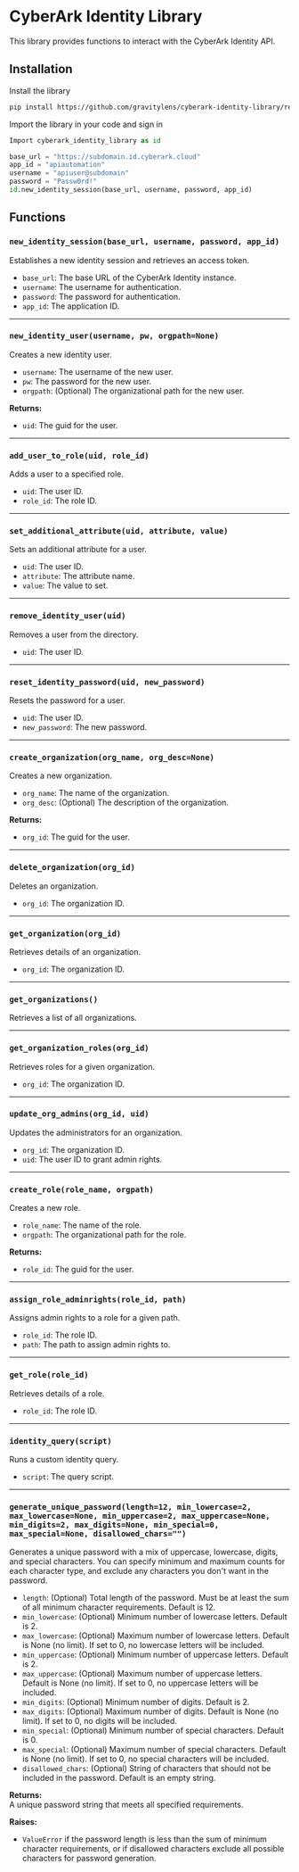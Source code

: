 # CyberArk Identity Library

This library provides functions to interact with the CyberArk Identity API.

## Installation
Install the library
```bash
pip install https://github.com/gravitylens/cyberark-identity-library/releases/download/v0.1.1/cyberark_identity_library-0.1.1-py3-none-any.whl
```

Import the library in your code and sign in
```python
Import cyberark_identity_library as id

base_url = "https://subdomain.id.cyberark.cloud"
app_id = "apiautomation"
username = "apiuser@subdomain"
password = "Passw0rd!"
id.new_identity_session(base_url, username, password, app_id)
```

## Functions

### `new_identity_session(base_url, username, password, app_id)`
Establishes a new identity session and retrieves an access token.

- `base_url`: The base URL of the CyberArk Identity instance.
- `username`: The username for authentication.
- `password`: The password for authentication.
- `app_id`: The application ID.

---

### `new_identity_user(username, pw, orgpath=None)`
Creates a new identity user.

- `username`: The username of the new user.
- `pw`: The password for the new user.
- `orgpath`: (Optional) The organizational path for the new user.

**Returns:**
- `uid`: The guid for the user.

---

### `add_user_to_role(uid, role_id)`
Adds a user to a specified role.

- `uid`: The user ID.
- `role_id`: The role ID.

---

### `set_additional_attribute(uid, attribute, value)`
Sets an additional attribute for a user.

- `uid`: The user ID.
- `attribute`: The attribute name.
- `value`: The value to set.

---

### `remove_identity_user(uid)`
Removes a user from the directory.

- `uid`: The user ID.

---

### `reset_identity_password(uid, new_password)`
Resets the password for a user.

- `uid`: The user ID.
- `new_password`: The new password.

---

### `create_organization(org_name, org_desc=None)`
Creates a new organization.

- `org_name`: The name of the organization.
- `org_desc`: (Optional) The description of the organization.

**Returns:**
- `org_id`: The guid for the user.
---

### `delete_organization(org_id)`
Deletes an organization.

- `org_id`: The organization ID.

---

### `get_organization(org_id)`
Retrieves details of an organization.

- `org_id`: The organization ID.

---

### `get_organizations()`
Retrieves a list of all organizations.

---

### `get_organization_roles(org_id)`
Retrieves roles for a given organization.

- `org_id`: The organization ID.

---

### `update_org_admins(org_id, uid)`
Updates the administrators for an organization.

- `org_id`: The organization ID.
- `uid`: The user ID to grant admin rights.

---

### `create_role(role_name, orgpath)`
Creates a new role.

- `role_name`: The name of the role.
- `orgpath`: The organizational path for the role.

**Returns:**
- `role_id`: The guid for the user.
---

### `assign_role_adminrights(role_id, path)`
Assigns admin rights to a role for a given path.

- `role_id`: The role ID.
- `path`: The path to assign admin rights to.

---

### `get_role(role_id)`
Retrieves details of a role.

- `role_id`: The role ID.

---

### `identity_query(script)`
Runs a custom identity query.

- `script`: The query script.

---

### `generate_unique_password(length=12, min_lowercase=2, max_lowercase=None, min_uppercase=2, max_uppercase=None, min_digits=2, max_digits=None, min_special=0, max_special=None, disallowed_chars="")`
Generates a unique password with a mix of uppercase, lowercase, digits, and special characters. You can specify minimum and maximum counts for each character type, and exclude any characters you don't want in the password.

- `length`: (Optional) Total length of the password. Must be at least the sum of all minimum character requirements. Default is 12.
- `min_lowercase`: (Optional) Minimum number of lowercase letters. Default is 2.
- `max_lowercase`: (Optional) Maximum number of lowercase letters. Default is None (no limit). If set to 0, no lowercase letters will be included.
- `min_uppercase`: (Optional) Minimum number of uppercase letters. Default is 2.
- `max_uppercase`: (Optional) Maximum number of uppercase letters. Default is None (no limit). If set to 0, no uppercase letters will be included.
- `min_digits`: (Optional) Minimum number of digits. Default is 2.
- `max_digits`: (Optional) Maximum number of digits. Default is None (no limit). If set to 0, no digits will be included.
- `min_special`: (Optional) Minimum number of special characters. Default is 0.
- `max_special`: (Optional) Maximum number of special characters. Default is None (no limit). If set to 0, no special characters will be included.
- `disallowed_chars`: (Optional) String of characters that should not be included in the password. Default is an empty string.

**Returns:**  
A unique password string that meets all specified requirements.

**Raises:**  
- `ValueError` if the password length is less than the sum of minimum character requirements, or if disallowed characters exclude all possible characters for password generation.

